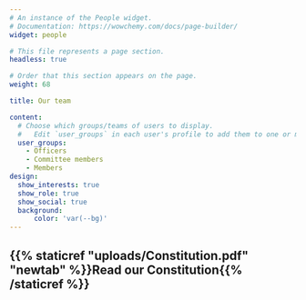 ```yaml
---
# An instance of the People widget.
# Documentation: https://wowchemy.com/docs/page-builder/
widget: people

# This file represents a page section.
headless: true

# Order that this section appears on the page.
weight: 68

title: Our team

content:
  # Choose which groups/teams of users to display.
  #   Edit `user_groups` in each user's profile to add them to one or more of these groups.
  user_groups:
    - Officers
    - Committee members
    - Members
design:
  show_interests: true
  show_role: true
  show_social: true
  background:
      color: 'var(--bg)'
---
```


##  <i class="fa-solid fa-file-pdf" style="color:var(--blue)"></i> {{% staticref "uploads/Constitution.pdf" "newtab" %}}Read our Constitution{{% /staticref %}}

